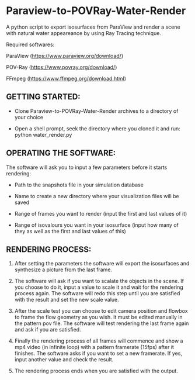 # Paraview-to-POVRay-Water-Render
A python script to export isosurfaces from ParaView and render a scene with natural water appeareance by using Ray Tracing technique.

Required softwares:

ParaView (https://www.paraview.org/download/)

POV-Ray (https://www.povray.org/download/)

FFmpeg (https://www.ffmpeg.org/download.html)

## GETTING STARTED:

- Clone Paraview-to-POVRay-Water-Render archives to a directory of your choice

- Open a shell prompt, seek the directory where you cloned it and run: python water_render.py

## OPERATING THE SOFTWARE:

The software will ask you to input a few parameters before it starts rendering:

- Path to the snapshots file in your simulation database

- Name to create a new directory where your visualization files will be saved

- Range of frames you want to render (input the first and last values of it)

- Range of isovalours you want in your isosurface (input how many of they as well as the first and last values of this)

## RENDERING PROCESS:

1. After setting the parameters the software will export the isosurfaces and synthesize a picture from the last frame.

2. The software will ask if you want to scalate the objects in the scene. If you choose to do it, input a value to scale it and wait for the rendering process again. The software will redo this step until you are satisfied with the result and set the new scale value.

3. After the scale test you can choose to edit camera position and flowbox to frame the flow geometry as you wish. It must be edited manually in the pattern pov file. The software will test rendering the last frame again and ask if you are satisfied.

4. Finally the rendering process of all frames will commence and show a mp4 video (in infinite loop) with a pattern framerate (15fps) after it finishes. The software asks if you want to set a new framerate. If yes, input another value and check the result. 

5. The rendering process ends when you are satisfied with the output.









